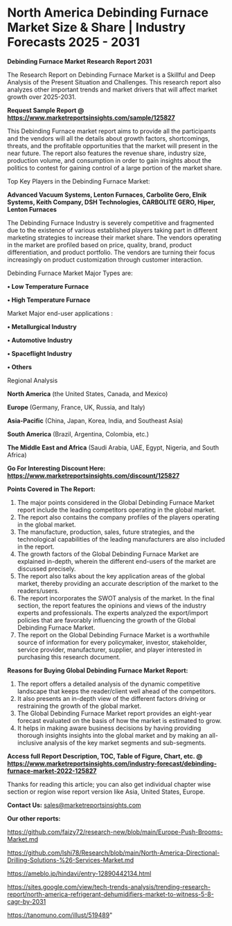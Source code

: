 # North America Debinding Furnace Market Size & Share | Industry Forecasts 2025 - 2031

<strong>Debinding Furnace Market Research Report 2031</strong>

The Research Report on Debinding Furnace Market is a Skillful and Deep Analysis of the Present Situation and Challenges. This research report also analyzes other important trends and market drivers that will affect market growth over 2025-2031.

<strong>Request Sample Report @ <a href=https://www.marketreportsinsights.com/sample/125827>https://www.marketreportsinsights.com/sample/125827</a></strong>

This Debinding Furnace market report aims to provide all the participants and the vendors will all the details about growth factors, shortcomings, threats, and the profitable opportunities that the market will present in the near future. The report also features the revenue share, industry size, production volume, and consumption in order to gain insights about the politics to contest for gaining control of a large portion of the market share.

Top Key Players in the Debinding Furnace Market:

<strong>Advanced Vacuum Systems, Lenton Furnaces, Carbolite Gero, Elnik Systems, Keith Company, DSH Technologies, CARBOLITE GERO, Hiper, Lenton Furnaces</strong>

The Debinding Furnace Industry is severely competitive and fragmented due to the existence of various established players taking part in different marketing strategies to increase their market share. The vendors operating in the market are profiled based on price, quality, brand, product differentiation, and product portfolio. The vendors are turning their focus increasingly on product customization through customer interaction.

Debinding Furnace Market Major Types are:

<strong>• Low Temperature Furnace

• High Temperature Furnace</strong>

Market Major end-user applications :

<strong>• Metallurgical Industry

• Automotive Industry

• Spaceflight Industry

• Others</strong>

Regional Analysis

</u><strong><b>North America</b></strong> (the United States, Canada, and Mexico)

<strong><b>Europe </b></strong>(Germany, France, UK, Russia, and Italy)

<strong><b>Asia-Pacific</b></strong> (China, Japan, Korea, India, and Southeast Asia)

<strong><b>South America</b></strong> (Brazil, Argentina, Colombia, etc.)

<strong><b>The Middle East and Africa</b></strong> (Saudi Arabia, UAE, Egypt, Nigeria, and South Africa)

<strong>Go For Interesting Discount Here: <a href=https://www.marketreportsinsights.com/discount/125827>https://www.marketreportsinsights.com/discount/125827</a></strong>

<strong>Points Covered in The Report:</strong>
<ol>
  <li>The major points considered in the Global Debinding Furnace Market report include the leading competitors operating in the global market.</li>
  <li>The report also contains the company profiles of the players operating in the global market.</li>
  <li>The manufacture, production, sales, future strategies, and the technological capabilities of the leading manufacturers are also included in the report.</li>
  <li>The growth factors of the Global Debinding Furnace Market are explained in-depth, wherein the different end-users of the market are discussed precisely.</li>
  <li>The report also talks about the key application areas of the global market, thereby providing an accurate description of the market to the readers/users.</li>
  <li>The report incorporates the SWOT analysis of the market. In the final section, the report features the opinions and views of the industry experts and professionals. The experts analyzed the export/import policies that are favorably influencing the growth of the Global Debinding Furnace Market.</li>
  <li>The report on the Global Debinding Furnace Market is a worthwhile source of information for every policymaker, investor, stakeholder, service provider, manufacturer, supplier, and player interested in purchasing this research document.</li>
</ol>
<strong>Reasons for Buying Global Debinding Furnace Market Report:</strong>

<ol>
  <li>The report offers a detailed analysis of the dynamic competitive landscape that keeps the reader/client well ahead of the competitors.</li>
  <li>It also presents an in-depth view of the different factors driving or restraining the growth of the global market.</li>
  <li>The Global Debinding Furnace Market report provides an eight-year forecast evaluated on the basis of how the market is estimated to grow.</li>
  <li>It helps in making aware business decisions by having providing thorough insights insights into the global market and by making an all-inclusive analysis of the key market segments and sub-segments.</li>
</ol>
<strong>Access full Report Description, TOC, Table of Figure, Chart, etc. @ <a href=https://www.marketreportsinsights.com/industry-forecast/debinding-furnace-market-2022-125827>https://www.marketreportsinsights.com/industry-forecast/debinding-furnace-market-2022-125827</a></strong>


Thanks for reading this article; you can also get individual chapter wise section or region wise report version like Asia, United States, Europe.

<strong>Contact Us:</strong>
sales@marketreportsinsights.com

<strong>Our other reports:</strong>

<a href=https://github.com/faizy72/research-new/blob/main/Europe-Push-Brooms-Market.md>https://github.com/faizy72/research-new/blob/main/Europe-Push-Brooms-Market.md</a>

<a href=https://github.com/Ishi78/Research/blob/main/North-America-Directional-Drilling-Solutions-%26-Services-Market.md>https://github.com/Ishi78/Research/blob/main/North-America-Directional-Drilling-Solutions-%26-Services-Market.md</a>

<a href=https://ameblo.jp/hindavi/entry-12890442134.html>https://ameblo.jp/hindavi/entry-12890442134.html</a>

<a href=https://sites.google.com/view/tech-trends-analysis/trending-research-report/north-america-refrigerant-dehumidifiers-market-to-witness-5-8-cagr-by-2031>https://sites.google.com/view/tech-trends-analysis/trending-research-report/north-america-refrigerant-dehumidifiers-market-to-witness-5-8-cagr-by-2031</a>

<a href=https://tanomuno.com/illust/519489>https://tanomuno.com/illust/519489</a>"
